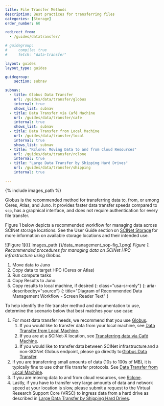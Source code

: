 ```yaml
---
title: File Transfer Methods
description: Best practices for transferring files
categories: [Storage]
order_number: 60

redirect_from: 
  - /guides/datatransfer/

# guidegroup:
#     compile: true
#     fetch: "data-transfer"

layout: guides
layout_type: guides

guidegroup:
    section: subnav

subnav:
  - title: Globus Data Transfer
    url: /guides/data/transfer/globus
    internal: true
    shows_list: subnav
  - title: Data Transfer via Café Machine
    url: /guides/data/transfer/cafe
    internal: true
    shows_list: subnav
  - title: Data Transfer from Local Machine
    url: /guides/data/transfer/local
    internal: true
    shows_list: subnav
  - title: "Rclone: Moving Data to and from Cloud Resources"
    url: /guides/data/transfer/rclone
    internal: true
  - title: "Large Data Transfer by Shipping Hard Drives"
    url: /guides/data/transfer/shipping
    internal: true

---
```


{% include images_path %}

Globus is the recommended method for transferring data to, from, or among Ceres, Atlas, and Juno. It provides faster data transfer speeds compared to `scp`, has a graphical interface, and does not require authentication for every file transfer.  

Figure 1 below depicts a recommended workflow for managing data across SCINet storage locations. See the User Guide section on [SCINet Storage](/guides/data/storage) for more information on available storage locations and their intended use.

![Figure 1]({{ images_path }}/data_management_sop-fig_1.png)
*Figure 1. Recommended procedures for managing data on SCINet HPC infrastructure using Globus.*

1. Move data to Juno
1. Copy data to target HPC (Ceres or Atlas)
1. Run compute tasks
1. Copy Results to Juno
1. Copy results to local machine, if desired
{: class="usa-sr-only"}
{: aria-describedby="source"}
{: title="Diagram of Recommended Data Management Workflow - Screen Reader Text" } 

To help identify the file transfer method and documentation to use, determine the scenario below that best matches your use case: 
1. For most data transfer needs, we recommend that you use [Globus](/guides/data/transfer/globus).  
    1. If you would like to transfer data from your local machine, see [Data Transfer from Local Machine](/guides/data/transfer/local).
    1. If you are at a SCINet-X location, see [Transferring data via Café Machine](/guides/data/transfer/cafe).
    1. If you would like to transfer data between SCINet infrastructure and a non-SCINet Globus endpoint, please go directly to [Globus Data Transfer](/guides/data/transfer/globus).  
1. If you are transferring small amounts of data (10s to 100s of MB), it is typically fine to use other file transfer protocols. See [Data Transfer from Local Machine](/guides/data/transfer/local).
1. If you are moving data to and from cloud resources, see [Rclone](/guides/data/transfer/rclone).
1. Lastly, if you have to transfer very large amounts of data and network speed at your location is slow, please submit a request to the Virtual Research Support Core (VRSC) to ingress data from a hard drive as described in [Large Data Transfer by Shipping Hard Drives](/guides/data/transfer/shipping).

<!--excerpt-->